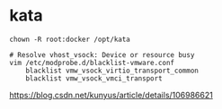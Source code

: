 # kata

```
chown -R root:docker /opt/kata

# Resolve vhost_vsock: Device or resource busy
vim /etc/modprobe.d/blacklist-vmware.conf
    blacklist vmw_vsock_virtio_transport_common
    blacklist vmw_vsock_vmci_transport
```

https://blog.csdn.net/kunyus/article/details/106986621


